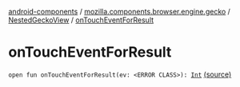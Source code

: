 [android-components](../../index.md) / [mozilla.components.browser.engine.gecko](../index.md) / [NestedGeckoView](index.md) / [onTouchEventForResult](./on-touch-event-for-result.md)

# onTouchEventForResult

`open fun onTouchEventForResult(ev: <ERROR CLASS>): `[`Int`](https://kotlinlang.org/api/latest/jvm/stdlib/kotlin/-int/index.html) [(source)](https://github.com/mozilla-mobile/android-components/blob/master/components/browser/engine-gecko-beta/src/main/java/mozilla/components/browser/engine/gecko/NestedGeckoView.kt#L53)